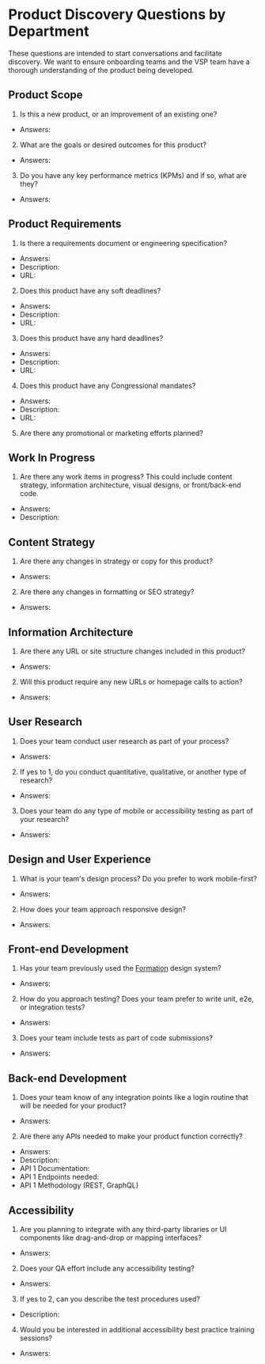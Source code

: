 # Product Discovery Questions by Department

These questions are intended to start conversations and facilitate discovery. We
want to ensure onboarding teams and the VSP team have a thorough understanding
of the product being developed.

## Product Scope

1. Is this a new product, or an improvement of an existing one?

- Answers:

2. What are the goals or desired outcomes for this product?

- Answers:

3. Do you have any key performance metrics (KPMs) and if so, what are they?

- Answers:

## Product Requirements

1. Is there a requirements document or engineering specification?

- Answers:
- Description:
- URL:

2. Does this product have any soft deadlines?

- Answers:
- Description:
- URL:

3. Does this product have any hard deadlines?

- Answers:
- Description:
- URL:

4. Does this product have any Congressional mandates?

- Answers:
- Description:
- URL:

5. Are there any promotional or marketing efforts planned?

## Work In Progress

1. Are there any work items in progress? This could include content strategy,
   information architecture, visual designs, or front/back-end code.

- Answers:
- Description:

## Content Strategy

1. Are there any changes in strategy or copy for this product?

- Answers:

2. Are there any changes in formatting or SEO strategy?

- Answers:

## Information Architecture

1. Are there any URL or site structure changes included in this product?

- Answers:

2. Will this product require any new URLs or homepage calls to action?

- Answers:

## User Research

1. Does your team conduct user research as part of your process?

- Answers:

2. If yes to 1, do you conduct quantitative, qualitative, or another type of
   research?

- Answers:

3. Does your team do any type of mobile or accessibility testing as part of your
   research?

- Answers:

## Design and User Experience

1. What is your team's design process? Do you prefer to work mobile-first?

- Answers:

2. How does your team approach responsive design?

- Answers:

## Front-end Development

1. Has your team previously used the
   [Formation](https://github.com/department-of-veterans-affairs/veteran-facing-services-tools)
   design system?

- Answers:

2. How do you approach testing? Does your team prefer to write unit, e2e, or
   integration tests?

- Answers:

3. Does your team include tests as part of code submissions?

- Answers:

## Back-end Development

1. Does your team know of any integration points like a login routine that will
   be needed for your product?

- Answers:

2. Are there any APIs needed to make your product function correctly?

- Answers:
- Description:
- API 1 Documentation:
- API 1 Endpoints needed:
- API 1 Methodology (REST, GraphQL)

## Accessibility

1. Are you planning to integrate with any third-party libraries or UI
   components like drag-and-drop or mapping interfaces?

- Answers:

2. Does your QA effort include any accessibility testing?

- Answers:

3. If yes to 2, can you describe the test procedures used?

- Description:

4. Would you be interested in additional accessibility best practice training
   sessions?

- Answers:
